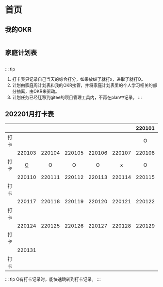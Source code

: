 # 首页

## 我的OKR
<p>
    <img :src="$withBase('/okr/okr-1211.png')" alt="">
</p>


## 家庭计划表
<p>
    <img :src="$withBase('/home/homeplan.png')" alt="">
</p>


::: tip
1. 打卡表只记录自己当天的综合打分，如果放纵了就打x，进取了就打O。
2. 计划由家庭周计划表和我的OKR接管，并将家庭计划表里的个人学习相关的部分抽离，由OKR来驱动。
3. 计划任务已经迁移到gitee的项目管理工具内，不再在plan中记录。
:::



## 202201月打卡表

|      |                                     |        |        |        |        | 220101 |               220102                |
| :--: | :---------------------------------: | :----: | :----: | :----: | :----: | :----: | :---------------------------------: |
| 打卡 |                                     |        |        |        |        |   O    |                  O                  |
|      |               220103                | 220104 | 220105 | 220106 | 220107 | 220108 |               220109                |
| 打卡 | [O](./zh/2022/a01.html#_2022-01-03) |   O    |   O    |   O    |   x    |   O    | [O](./zh/2022/a01.html#_2022-01-09) |
|      |               220110                | 220111 | 220112 | 220113 | 220114 | 220115 |               220116                |
| 打卡 |                                     |        |        |        |        |        |                                     |
|      |               220117                | 220118 | 220119 | 220120 | 220121 | 220122 |               220123                |
| 打卡 |                                     |        |        |        |        |        |                                     |
|      |               220124                | 220125 | 220126 | 220127 | 220128 | 220129 |               220130                |
| 打卡 |                                     |        |        |        |        |        |                                     |
|      |               220131                |        |        |        |        |        |                                     |
| 打卡 |                                     |        |        |        |        |        |                                     |



::: tip
O有打卡记录时，能快速跳转到打卡记录。
:::
